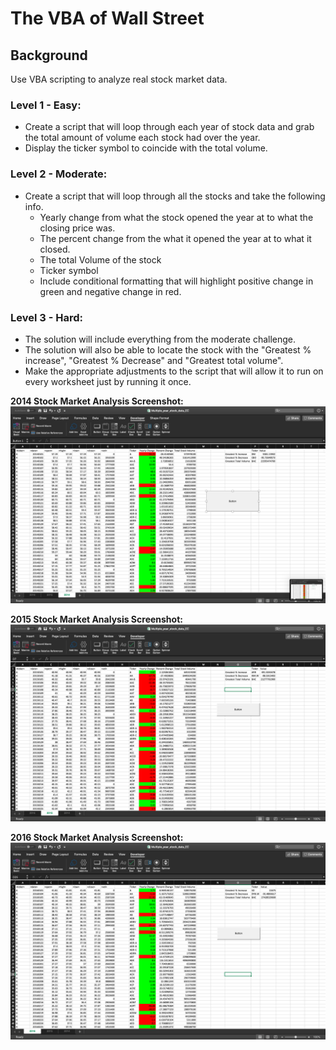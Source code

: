 # The VBA of Wall Street

## Background

Use VBA scripting to analyze real stock market data.

### Level 1 - Easy:

* Create a script that will loop through each year of stock data and grab the total amount of volume each stock had over the year.
* Display the ticker symbol to coincide with the total volume.

### Level 2 - Moderate:

* Create a script that will loop through all the stocks and take the following info.
  * Yearly change from what the stock opened the year at to what the closing price was.
  * The percent change from the what it opened the year at to what it closed.
  * The total Volume of the stock
  * Ticker symbol
  * Include conditional formatting that will highlight positive change in green and negative change in red.
  
###  Level 3 - Hard:

* The solution will include everything from the moderate challenge.
* The solution will also be able to locate the stock with the "Greatest % increase", "Greatest % Decrease" and "Greatest total volume".
* Make the appropriate adjustments to the script that will allow it to run on every worksheet just by running it once.

**2014 Stock Market Analysis Screenshot:** 
![](Images/2014.png)


**2015 Stock Market Analysis Screenshot:** 
![](Images/2015.png)


**2016 Stock Market Analysis Screenshot:** 
![](Images/2016.png)
